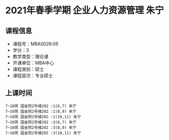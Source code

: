 # 2021年春季学期 企业人力资源管理 朱宁






## 课程信息

- 课程号：MBA0026.06
- 学分：3
- 教学类型：理论课
- 开课单位：MBA中心
- 课程类别：硕士
- 课程层次：专业硕士

## 上课时间

```
7~10周 国金院2号楼202 :1(6,7) 朱宁
7~10周 国金院2号楼202 :1(8,9) 朱宁
7~10周 国金院2号楼202 :1(10,11) 朱宁
7~10周 国金院2号楼202 :3(6,7) 朱宁
7~10周 国金院2号楼202 :3(8,9) 朱宁
7~10周 国金院2号楼202 :3(10,11) 朱宁
```

